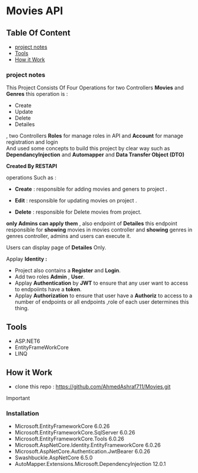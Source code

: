 # Movies API
## Table Of Content
* [project notes](https://github.com/AhmedAshraf711/MoviesAPI?tab=readme-ov-file#project-notes)
*  [Tools](https://github.com/AhmedAshraf711/MoviesAPI?tab=readme-ov-file#tools)
* [How it Work](https://github.com/AhmedAshraf711/MoviesAPI/blob/master/README.md#how-it-work)


### project notes
This Project Consists Of Four Operations for two Controllers **Movies** and **Genres** 
this operation is :
- Create 
- Update 
- Delete
- Detailes

, two Controllers **Roles** for manage roles in API and **Account** for manage registration and login  
And used some concepts to build this project by clear way such as **DependancyInjection** and **Automapper** and **Data Transfer Object (DTO)**

**Created By RESTAPI**

 operations Such as :
 
 - **Create** : responsible for adding movies and geners to project .
 
 - **Edit**   : responsible for updating movies on project .
 
 - **Delete** : responsible for Delete movies from project.

**only Admins can apply them** ,  also endpoint of  **Detailes**  this endpoint  responsible for **showing**  movies in movies controller  and **showing** genres in genres controller, admins and users can execute it.

 Users can display page of **Detailes** Only.
   
Applay **Identity :**
- Project also contains a **Register** and **Login**.
- Add two roles **Admin** , **User**.
- Applay **Authentication** by **JWT** to ensure that any user want to access to endpoiints have a **token**.
- Applay **Authorization** to ensure that user have a **Authoriz** to access to a number of endpoints or all endpoints ,role of each user determines this thing.

## Tools
- ASP.NET6
- EntityFrameWorkCore
- LINQ

 ## How it Work 
 - clone this repo : https://github.com/AhmedAshraf711/Movies.git


> [!IMPORTANT]
>  ### Installation
>  - Microsoft.EntityFrameworkCore 6.0.26
>  - Microsoft.EntityFrameworkCore.SqlServer 6.0.26
>  - Microsoft.EntityFrameworkCore.Tools 6.0.26
>  - Microsoft.AspNetCore.Identity.EntityFrameworkCore 6.0.26
>  - Microsoft.AspNetCore.Authentication.JwtBearer 6.0.26
>  - Swashbuckle.AspNetCore 6.5.0
>  - AutoMapper.Extensions.Microsoft.DependencyInjection 12.0.1


